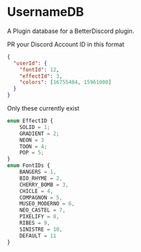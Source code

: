 # UsernameDB

A Plugin database for a BetterDiscord plugin.

PR your Discord Account ID in this format
```json
{
  "userId": {
    "fontId": 12,
    "effectId": 3,
    "colors": [16755404, 15961000]
  }
}
```

Only these currently exist
```ts
enum EffectID {
    SOLID = 1;
    GRADIENT = 2;
    NEON = 3
    TOON = 4;
    POP = 5;
}
enum FontIDs {
    BANGERS = 1,
    BIO_RHYME = 2,
    CHERRY_BOMB = 3,
    CHICLE = 4,
    COMPAGNON = 5,
    MUSEO_MODERNO = 6,
    NEO_CASTEL = 7,
    PIXELIFY = 8,
    RIBES = 9,
    SINISTRE = 10,
    DEFAULT = 11
}
```

